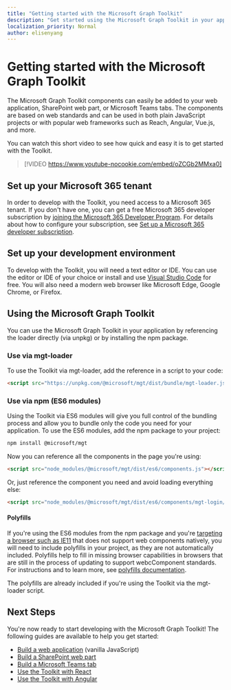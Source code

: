 ```yaml
---
title: "Getting started with the Microsoft Graph Toolkit"
description: "Get started using the Microsoft Graph Toolkit in your application."
localization_priority: Normal
author: elisenyang
---
```


# Getting started with the Microsoft Graph Toolkit

The Microsoft Graph Toolkit components can easily be added to your web application, SharePoint web part, or Microsoft Teams tabs. The components are based on web standards and can be used in both plain JavaScript projects or with popular web frameworks such as Reach, Angular, Vue.js, and more.

You can watch this short video to see how quick and easy it is to get started with the Toolkit.

> [!VIDEO https://www.youtube-nocookie.com/embed/oZCGb2MMxa0]

## Set up your Microsoft 365 tenant
In order to develop with the Toolkit, you need access to a Microsoft 365 tenant. If you don't have one, you can get a free Microsoft 365 developer subscription by [joining the Microsoft 365 Developer Program](https://developer.microsoft.com/microsoft-365/dev-program). For details about how to configure your subscription, see [Set up a Microsoft 365 developer subscription](/office/developer-program/microsoft-365-developer-program-get-started).

## Set up your development environment
To develop with the Toolkit, you will need a text editor or IDE. You can use the editor or IDE of your choice or install and use [Visual Studio Code](https://code.visualstudio.com/download) for free. You will also need a modern web browser like Microsoft Edge, Google Chrome, or Firefox.

## Using the Microsoft Graph Toolkit
You can use the Microsoft Graph Toolkit in your application by referencing the loader directly (via unpkg) or by installing the npm package.

### Use via mgt-loader
To use the Toolkit via mgt-loader, add the reference in a script to your code:

```html
<script src="https://unpkg.com/@microsoft/mgt/dist/bundle/mgt-loader.js"></script>
```

### Use via npm (ES6 modules)
Using the Toolkit via ES6 modules will give you full control of the bundling process and allow you to bundle only the code you need for your application. To use the ES6 modules, add the npm package to your project:

```bash
npm install @microsoft/mgt
```
Now you can reference all the components in the page you're using:

```html
<script src="node_modules/@microsoft/mgt/dist/es6/components.js"></script>
```

Or, just reference the component you need and avoid loading everything else:
```html
<script src="node_modules/@microsoft/mgt/dist/es6/components/mgt-login/mgt-login.js"></script>
```

#### Polyfills

If you're using the ES6 modules from the npm package and you're [targeting a browser such as IE11](https://caniuse.com/#search=components) that does not support web components natively, you will need to include polyfills in your project, as they are not automatically included. Polyfills help to fill in missing browser capabilities in browsers that are still in the process of updating to support webcComponent standards. For instructions and to learn more, see [polyfills documentation](https://www.webcomponents.org/polyfills). 

The polyfills are already included if you're using the Toolkit via the mgt-loader script.

## Next Steps
You're now ready to start developing with the Microsoft Graph Toolkit! The following guides are available to help you get started:
- [Build a web application](./build-a-web-app.md) (vanilla JavaScript)
- [Build a SharePoint web part](./build-a-sharepoint-web-part.md)
- [Build a Microsoft Teams tab](./build-a-microsoft-teams-tab.md)
- [Use the Toolkit with React](./use-toolkit-with-react.md)
- [Use the Toolkit with Angular](./use-toolkit-with-angular.md)